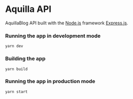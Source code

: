 # Aquilla API

AquillaBlog API built with the [Node.js](https://nodejs.org) framework [Express.js](https://expressjs.com).

### Running the app in development mode

```
yarn dev
```

### Building the app

```
yarn build
```

### Running the app in production mode

```
yarn start
```
